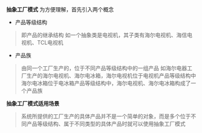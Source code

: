 **抽象工厂模式**
为方便理解，首先引入两个概念

* 产品等级结构
> 即产品的继承结构
> 如一个抽象类是电视机，其子类有海尔电视机、海信电视机、TCL电视机

* 产品族
> 由同一个工厂生产的，位于不同产品等级结构中的一组产品
> 如海尔电器工厂生产的海尔电视机、海尔电冰箱，海尔电视机位于电视机产品等级结构中
>海尔电冰箱位于电冰箱产品等级结构中，海尔电视机、海尔电冰箱构成了一个产品族

**抽象工厂模式适用场景**
> 系统所提供的工厂生产的具体产品并不是一个简单的对象，而是多个位于不同产品等级结构、属于不同类型的具体产品时就可以使用抽象工厂模式